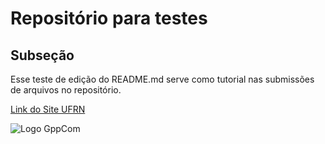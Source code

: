 # Repositório para testes
## Subseção
Esse teste de edição do README.md serve como tutorial nas submissões de arquivos no repositório. <br/>

[Link do Site UFRN](https://www.ufrn.br/) <br/>

![Logo GppCom](https://user-images.githubusercontent.com/52553789/136812158-3bb88e2d-749d-44d2-899c-656be695bd8c.png)
